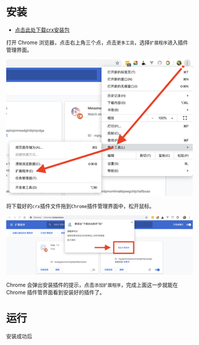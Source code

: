 # 安装

- [点击此处下载crx安装包](https://github.com/Wscats/hi/releases/download/1.0/hi.crx)

打开 Chrome 浏览器，点击右上角三个点，点击`更多工具`，选择`扩展程序`进入插件管理界面。

<img src="./screenshot/1.png" />

将下载好的`crx`插件文件拖到`Chrome`插件管理界面中，松开鼠标。

<img src="./screenshot/2.png" />

Chrome 会弹出安装插件的提示，点击`添加扩展程序`，完成上面这一步就能在 Chrome 插件管界面看到安装好的插件了。

# 运行

安装成功后
